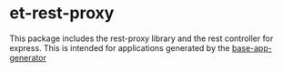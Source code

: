 et-rest-proxy
==============

This package includes the rest-proxy library and the rest controller for express.  This is intended for applications generated by the [base-app-generator](https://github.exacttarget.com/DevelopmentTools/base-app-generator)
